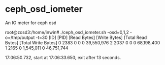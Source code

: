 # ceph_osd_iometer
An IO meter for ceph osd


root@zosd3:/home/inwin# ./ceph_osd_iometer.sh -osd=0,1,2 -o=/tmp/output -t=30
[ID] [PID] [Read Bytes]  [Write Bytes]  [Total Read Bytes]  [Total Write Bytes]
0    2383             0              0                   0           39,550,976
2    2037             0              0                   0           68,198,400
1    2165             0      1,545,011                   0           46,751,744

17:06:50.732, start at 17:06:33.650, exit after 13 seconds.
